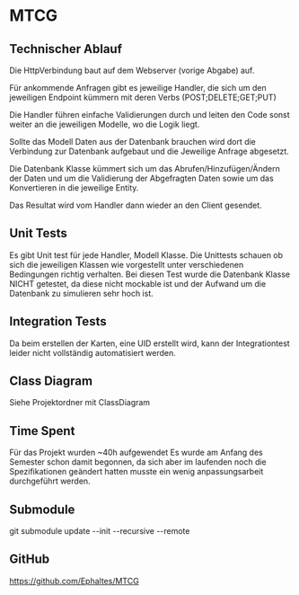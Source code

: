 # MTCG
## Technischer Ablauf

Die HttpVerbindung baut auf dem Webserver (vorige Abgabe) auf.

Für ankommende Anfragen gibt es jeweilige Handler, die sich um den jeweiligen Endpoint kümmern
mit deren Verbs (POST;DELETE;GET;PUT)

Die Handler führen einfache Validierungen durch und leiten den Code sonst weiter an die jeweiligen Modelle,
wo die Logik liegt.

Sollte das Modell Daten aus der Datenbank brauchen wird dort die Verbindung zur Datenbank aufgebaut und die 
Jeweilige Anfrage abgesetzt.

Die Datenbank Klasse kümmert sich um das Abrufen/Hinzufügen/Ändern der Daten und um die Validierung der 
Abgefragten Daten sowie um das Konvertieren in die jeweilige Entity.

Das Resultat wird vom Handler dann wieder an den Client gesendet.

## Unit Tests

Es gibt Unit test für jede Handler, Modell Klasse.
Die Unittests schauen ob sich die jeweiligen Klassen wie vorgestellt unter verschiedenen Bedingungen richtig verhalten.
Bei diesen Test wurde die Datenbank Klasse NICHT getestet, da diese nicht mockable ist und der Aufwand um
die Datenbank zu simulieren sehr hoch ist.


## Integration Tests

Da beim erstellen der Karten, eine UID erstellt wird, kann der Integrationtest leider nicht
vollständig automatisiert werden.

## Class Diagram 

Siehe Projektordner mit ClassDiagram

## Time Spent

Für das Projekt wurden ~40h aufgewendet
Es wurde am Anfang des Semester schon damit begonnen,
da sich aber im laufenden noch die Spezifikationen geändert
hatten musste ein wenig anpassungsarbeit durchgeführt werden.

## Submodule

git submodule update --init --recursive --remote


## GitHub

https://github.com/Ephaltes/MTCG